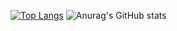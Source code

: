 [![Top Langs](https://github-readme-stats.vercel.app/api/top-langs/?username=jokojr97&layout=demo&theme=dark)](https://github.com/anuraghazra/github-readme-stats)  ![Anurag's GitHub stats](https://github-readme-stats.vercel.app/api?username=jokojr97&show_icons=true&theme=dark)


